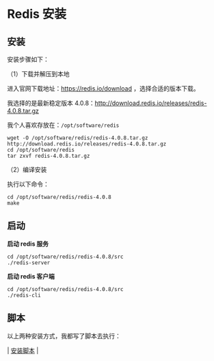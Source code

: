 # Redis 安装

## 安装

安装步骤如下：

（1）下载并解压到本地

进入官网下载地址：https://redis.io/download ，选择合适的版本下载。

我选择的是最新稳定版本 4.0.8：http://download.redis.io/releases/redis-4.0.8.tar.gz

我个人喜欢存放在：`/opt/software/redis`

```
wget -O /opt/software/redis/redis-4.0.8.tar.gz http://download.redis.io/releases/redis-4.0.8.tar.gz
cd /opt/software/redis
tar zxvf redis-4.0.8.tar.gz
```

（2）编译安装

执行以下命令：

```
cd /opt/software/redis/redis-4.0.8
make
```

## 启动

**启动 redis 服务**

```
cd /opt/software/redis/redis-4.0.8/src
./redis-server
```

**启动 redis 客户端**

```
cd /opt/software/redis/redis-4.0.8/src
./redis-cli
```

## 脚本

以上两种安装方式，我都写了脚本去执行：

| [安装脚本](https://github.com/dunwu/linux/tree/master/codes/deploy/tool/redis) |
